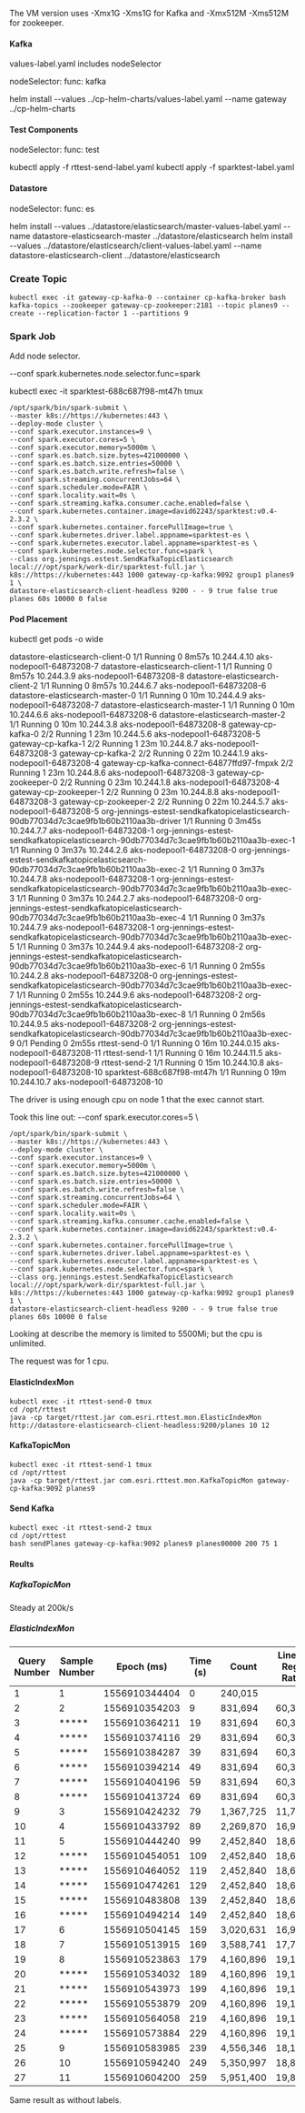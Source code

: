 
The VM version uses -Xmx1G -Xms1G for Kafka and -Xmx512M -Xms512M for zookeeper.

#### Kafka

values-label.yaml includes nodeSelector

  nodeSelector:
    func: kafka


helm install --values ../cp-helm-charts/values-label.yaml --name gateway ../cp-helm-charts


#### Test Components
nodeSelector:
  func: test

kubectl apply -f rttest-send-label.yaml
kubectl apply -f sparktest-label.yaml   


#### Datastore


nodeSelector:
  func: es

helm install --values ../datastore/elasticsearch/master-values-label.yaml --name datastore-elasticsearch-master ../datastore/elasticsearch 
helm install --values ../datastore/elasticsearch/client-values-label.yaml --name datastore-elasticsearch-client ../datastore/elasticsearch


### Create Topic

```
kubectl exec -it gateway-cp-kafka-0 --container cp-kafka-broker bash
kafka-topics --zookeeper gateway-cp-zookeeper:2181 --topic planes9 --create --replication-factor 1 --partitions 9
```

### Spark Job

Add node selector.

--conf spark.kubernetes.node.selector.func=spark

kubectl exec -it sparktest-688c687f98-mt47h tmux

```
/opt/spark/bin/spark-submit \
--master k8s://https://kubernetes:443 \
--deploy-mode cluster \
--conf spark.executor.instances=9 \
--conf spark.executor.cores=5 \
--conf spark.executor.memory=5000m \
--conf spark.es.batch.size.bytes=421000000 \
--conf spark.es.batch.size.entries=50000 \
--conf spark.es.batch.write.refresh=false \
--conf spark.streaming.concurrentJobs=64 \
--conf spark.scheduler.mode=FAIR \
--conf spark.locality.wait=0s \
--conf spark.streaming.kafka.consumer.cache.enabled=false \
--conf spark.kubernetes.container.image=david62243/sparktest:v0.4-2.3.2 \
--conf spark.kubernetes.container.forcePullImage=true \
--conf spark.kubernetes.driver.label.appname=sparktest-es \
--conf spark.kubernetes.executor.label.appname=sparktest-es \
--conf spark.kubernetes.node.selector.func=spark \
--class org.jennings.estest.SendKafkaTopicElasticsearch local:///opt/spark/work-dir/sparktest-full.jar \
k8s://https://kubernetes:443 1000 gateway-cp-kafka:9092 group1 planes9 1 \
datastore-elasticsearch-client-headless 9200 - - 9 true false true planes 60s 10000 0 false
```

#### Pod Placement


kubectl get pods -o wide

datastore-elasticsearch-client-0                                                          1/1     Running   0          8m57s   10.244.4.10   aks-nodepool1-64873208-7    <none>
datastore-elasticsearch-client-1                                                          1/1     Running   0          8m57s   10.244.3.9    aks-nodepool1-64873208-8    <none>
datastore-elasticsearch-client-2                                                          1/1     Running   0          8m57s   10.244.6.7    aks-nodepool1-64873208-6    <none>
datastore-elasticsearch-master-0                                                          1/1     Running   0          10m     10.244.4.9    aks-nodepool1-64873208-7    <none>
datastore-elasticsearch-master-1                                                          1/1     Running   0          10m     10.244.6.6    aks-nodepool1-64873208-6    <none>
datastore-elasticsearch-master-2                                                          1/1     Running   0          10m     10.244.3.8    aks-nodepool1-64873208-8    <none>
gateway-cp-kafka-0                                                                        2/2     Running   1          23m     10.244.5.6    aks-nodepool1-64873208-5    <none>
gateway-cp-kafka-1                                                                        2/2     Running   1          23m     10.244.8.7    aks-nodepool1-64873208-3    <none>
gateway-cp-kafka-2                                                                        2/2     Running   0          22m     10.244.1.9    aks-nodepool1-64873208-4    <none>
gateway-cp-kafka-connect-64877ffd97-fmpxk                                                 2/2     Running   1          23m     10.244.8.6    aks-nodepool1-64873208-3    <none>
gateway-cp-zookeeper-0                                                                    2/2     Running   0          23m     10.244.1.8    aks-nodepool1-64873208-4    <none>
gateway-cp-zookeeper-1                                                                    2/2     Running   0          23m     10.244.8.8    aks-nodepool1-64873208-3    <none>
gateway-cp-zookeeper-2                                                                    2/2     Running   0          22m     10.244.5.7    aks-nodepool1-64873208-5    <none>
org-jennings-estest-sendkafkatopicelasticsearch-90db77034d7c3cae9fb1b60b2110aa3b-driver   1/1     Running   0          3m45s   10.244.7.7    aks-nodepool1-64873208-1    <none>
org-jennings-estest-sendkafkatopicelasticsearch-90db77034d7c3cae9fb1b60b2110aa3b-exec-1   1/1     Running   0          3m37s   10.244.2.6    aks-nodepool1-64873208-0    <none>
org-jennings-estest-sendkafkatopicelasticsearch-90db77034d7c3cae9fb1b60b2110aa3b-exec-2   1/1     Running   0          3m37s   10.244.7.8    aks-nodepool1-64873208-1    <none>
org-jennings-estest-sendkafkatopicelasticsearch-90db77034d7c3cae9fb1b60b2110aa3b-exec-3   1/1     Running   0          3m37s   10.244.2.7    aks-nodepool1-64873208-0    <none>
org-jennings-estest-sendkafkatopicelasticsearch-90db77034d7c3cae9fb1b60b2110aa3b-exec-4   1/1     Running   0          3m37s   10.244.7.9    aks-nodepool1-64873208-1    <none>
org-jennings-estest-sendkafkatopicelasticsearch-90db77034d7c3cae9fb1b60b2110aa3b-exec-5   1/1     Running   0          3m37s   10.244.9.4    aks-nodepool1-64873208-2    <none>
org-jennings-estest-sendkafkatopicelasticsearch-90db77034d7c3cae9fb1b60b2110aa3b-exec-6   1/1     Running   0          2m55s   10.244.2.8    aks-nodepool1-64873208-0    <none>
org-jennings-estest-sendkafkatopicelasticsearch-90db77034d7c3cae9fb1b60b2110aa3b-exec-7   1/1     Running   0          2m55s   10.244.9.6    aks-nodepool1-64873208-2    <none>
org-jennings-estest-sendkafkatopicelasticsearch-90db77034d7c3cae9fb1b60b2110aa3b-exec-8   1/1     Running   0          2m56s   10.244.9.5    aks-nodepool1-64873208-2    <none>
org-jennings-estest-sendkafkatopicelasticsearch-90db77034d7c3cae9fb1b60b2110aa3b-exec-9   0/1     Pending   0          2m55s   <none>        <none>                      <none>
rttest-send-0                                                                             1/1     Running   0          16m     10.244.0.15   aks-nodepool1-64873208-11   <none>
rttest-send-1                                                                             1/1     Running   0          16m     10.244.11.5   aks-nodepool1-64873208-9    <none>
rttest-send-2                                                                             1/1     Running   0          15m     10.244.10.8   aks-nodepool1-64873208-10   <none>
sparktest-688c687f98-mt47h                                                                1/1     Running   0          19m     10.244.10.7   aks-nodepool1-64873208-10   <none>

The driver is using enough cpu on node 1 that the exec cannot start.


Took this line out: --conf spark.executor.cores=5 \

```
/opt/spark/bin/spark-submit \
--master k8s://https://kubernetes:443 \
--deploy-mode cluster \
--conf spark.executor.instances=9 \
--conf spark.executor.memory=5000m \
--conf spark.es.batch.size.bytes=421000000 \
--conf spark.es.batch.size.entries=50000 \
--conf spark.es.batch.write.refresh=false \
--conf spark.streaming.concurrentJobs=64 \
--conf spark.scheduler.mode=FAIR \
--conf spark.locality.wait=0s \
--conf spark.streaming.kafka.consumer.cache.enabled=false \
--conf spark.kubernetes.container.image=david62243/sparktest:v0.4-2.3.2 \
--conf spark.kubernetes.container.forcePullImage=true \
--conf spark.kubernetes.driver.label.appname=sparktest-es \
--conf spark.kubernetes.executor.label.appname=sparktest-es \
--conf spark.kubernetes.node.selector.func=spark \
--class org.jennings.estest.SendKafkaTopicElasticsearch local:///opt/spark/work-dir/sparktest-full.jar \
k8s://https://kubernetes:443 1000 gateway-cp-kafka:9092 group1 planes9 1 \
datastore-elasticsearch-client-headless 9200 - - 9 true false true planes 60s 10000 0 false
```

Looking at describe the memory is limited to 5500Mi; but the cpu is unlimited.

The request was for 1 cpu.



#### ElasticIndexMon

```
kubectl exec -it rttest-send-0 tmux
cd /opt/rttest
java -cp target/rttest.jar com.esri.rttest.mon.ElasticIndexMon http://datastore-elasticsearch-client-headless:9200/planes 10 12
```

#### KafkaTopicMon

```
kubectl exec -it rttest-send-1 tmux
cd /opt/rttest
java -cp target/rttest.jar com.esri.rttest.mon.KafkaTopicMon gateway-cp-kafka:9092 planes9
```

#### Send Kafka
```
kubectl exec -it rttest-send-2 tmux
cd /opt/rttest
bash sendPlanes gateway-cp-kafka:9092 planes9 planes00000 200 75 1
```

#### Reults

##### KafkaTopicMon

Steady at 200k/s

##### ElasticIndexMon

|Query Number|Sample Number|Epoch (ms)    |Time (s) |Count             |Linear Reg. Rate  |Rate From Previous|Rate From First   |
|------------|-------------|--------------|---------|------------------|------------------|------------------|------------------|
|          1 |           1 |1556910344404 |       0 |          240,015 |                  |                  |                  |
|          2 |           2 |1556910354203 |       9 |          831,694 |           60,382 |           60,382 |           60,382 |
|          3 |       ***** |1556910364211 |      19 |          831,694 |           60,382 |                0 |           29,872 |
|          4 |       ***** |1556910374116 |      29 |          831,694 |           60,382 |                0 |           19,914 |
|          5 |       ***** |1556910384287 |      39 |          831,694 |           60,382 |                0 |           14,835 |
|          6 |       ***** |1556910394214 |      49 |          831,694 |           60,382 |                0 |           11,879 |
|          7 |       ***** |1556910404196 |      59 |          831,694 |           60,382 |                0 |            9,896 |
|          8 |       ***** |1556910413724 |      69 |          831,694 |           60,382 |                0 |            8,535 |
|          9 |           3 |1556910424232 |      79 |        1,367,725 |           11,726 |            7,654 |           14,127 |
|         10 |           4 |1556910433792 |      89 |        2,269,870 |           16,980 |           94,367 |           22,708 |
|         11 |           5 |1556910444240 |      99 |        2,452,840 |           18,669 |           17,512 |           22,165 |
|         12 |       ***** |1556910454051 |     109 |        2,452,840 |           18,669 |                0 |           20,181 |
|         13 |       ***** |1556910464052 |     119 |        2,452,840 |           18,669 |                0 |           18,494 |
|         14 |       ***** |1556910474261 |     129 |        2,452,840 |           18,669 |                0 |           17,040 |
|         15 |       ***** |1556910483808 |     139 |        2,452,840 |           18,669 |                0 |           15,873 |
|         16 |       ***** |1556910494214 |     149 |        2,452,840 |           18,669 |                0 |           14,771 |
|         17 |           6 |1556910504145 |     159 |        3,020,631 |           16,960 |            9,478 |           17,407 |
|         18 |           7 |1556910513915 |     169 |        3,588,741 |           17,780 |           58,148 |           19,755 |
|         19 |           8 |1556910523863 |     179 |        4,160,896 |           19,109 |           57,515 |           21,848 |
|         20 |       ***** |1556910534032 |     189 |        4,160,896 |           19,109 |                0 |           20,677 |
|         21 |       ***** |1556910543973 |     199 |        4,160,896 |           19,109 |                0 |           19,647 |
|         22 |       ***** |1556910553879 |     209 |        4,160,896 |           19,109 |                0 |           18,718 |
|         23 |       ***** |1556910564058 |     219 |        4,160,896 |           19,109 |                0 |           17,850 |
|         24 |       ***** |1556910573884 |     229 |        4,160,896 |           19,109 |                0 |           17,086 |
|         25 |           9 |1556910583985 |     239 |        4,556,346 |           18,170 |            6,577 |           18,016 |
|         26 |          10 |1556910594240 |     249 |        5,350,997 |           18,868 |           77,489 |           20,457 |
|         27 |          11 |1556910604200 |     259 |        5,951,400 |           19,839 |           60,281 |           21,984 |


Same result as without labels.




